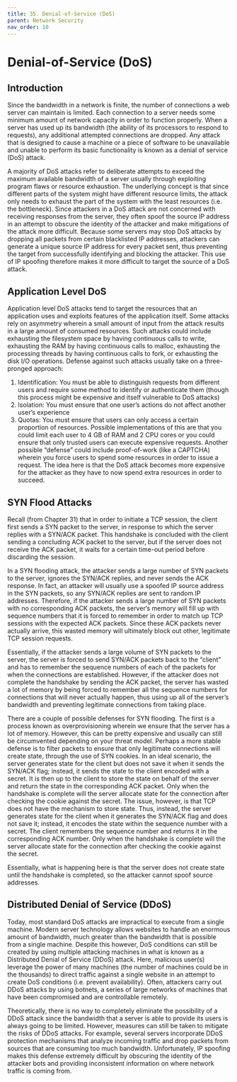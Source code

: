 ```yaml
---
title: 35. Denial-of-Service (DoS)
parent: Network Security
nav_order: 10
---
```


# Denial-of-Service (DoS)

## Introduction 

Since the bandwidth in a network is finite, the number of connections a web server can maintain is limited. Each connection to a server needs some minimum amount of network capacity in order to function properly. When a server has used up its bandwidth (the ability of its processors to respond to requests), any additional attempted connections are dropped. Any attack that is designed to cause a machine or a piece of software to be unavailable and unable to perform its basic functionality is known as a denial of service (DoS) attack. 

A majority of DoS attacks refer to deliberate attempts to exceed the maximum available bandwidth of a server usually through exploiting program flaws or resource exhaustion. The underlying concept is that since different parts of the system might have different resource limits, the attack only needs to exhaust the part of the system with the least resources (i.e. the bottleneck). Since attackers in a DoS attack are not concerned with receiving responses from the server, they often spoof the source IP address in an attempt to obscure the identity of the attacker and make mitigations of the attack more difficult. Because some servers may stop DoS attacks by dropping all packets from certain blacklisted IP addresses, attackers can generate a unique source IP address for every packet sent, thus preventing the target from successfully identifying and blocking the attacker. This use of IP spoofing therefore makes it more difficult to target the source of a DoS attack. 

## Application Level DoS

Application level DoS attacks tend to target the resources that an application uses and exploits features of the application itself. Some attacks rely on asymmetry wherein a small amount of input from the attack results in a large amount of consumed resources. Such attacks could include exhausting the filesystem space by having continuous calls to write, exhausting the RAM by having continuous calls to malloc, exhausting the processing threads by having continuous calls to fork, or exhausting the disk I/O operations. Defense against such attacks usually take on a three-pronged approach:
1. Identification: You must be able to distinguish requests from different users and require some method to identify or authenticate them (though this process might be expensive and itself vulnerable to DoS attacks)
2. Isolation: You must ensure that one user’s actions do not affect another user’s experience
3. Quotas: You must ensure that users can only access a certain proportion of resources. Possible implementations of this are that you could limit each user to 4 GB of RAM and 2 CPU cores or you could ensure that only trusted users can execute expensive requests. 
Another possible “defense” could include proof-of-work (like a CAPTCHA) wherein you force users to spend some resources in order to issue a request. The idea here is that the DoS attack becomes more expensive for the attacker as they have to now spend extra resources in order to succeed. 

## SYN Flood Attacks

Recall (from Chapter 31) that in order to initiate a TCP session, the client first sends a SYN packet to the server, in response to which the server replies with a SYN/ACK packet. This handshake is concluded with the client sending a concluding ACK packet to the server, but if the server does not receive the ACK packet, it waits for a certain time-out period before discarding the session. 

In a SYN flooding attack, the attacker sends a large number of SYN packets to the server, ignores the SYN/ACK replies, and never sends the ACK response. In fact, an attacker will usually use a spoofed IP source address in the SYN packets, so any SYN/ACK replies are sent to random IP addresses. Therefore, if the attacker sends a large number of SYN packets with no corresponding ACK packets, the server’s memory will fill up with sequence numbers that it is forced to remember in order to match up TCP sessions with the expected ACK packets. Since these ACK packets never actually arrive, this wasted memory will ultimately block out other, legitimate TCP session requests. 

Essentially, if the attacker sends a large volume of SYN packets to the server, the server is forced to send SYN/ACK packets back to the “client” and has to remember the sequence numbers of each of the packets for when the connections are established. However, if the attacker does not complete the handshake by sending the ACK packet, the server has wasted a lot of memory by being forced to remember all the sequence numbers for connections that will never actually happen, thus using up all of the server’s bandwidth and preventing legitimate connections from taking place. 

There are a couple of possible defenses for SYN flooding. The first is a process known as overprovisioning wherein we ensure that the server has a lot of memory. However, this can be pretty expensive and usually can still be circumvented depending on your threat model. Perhaps a more stable defense is to filter packets to ensure that only legitimate connections will create state, through the use of SYN cookies. In an ideal scenario, the server generates state for the client but does not save it when it sends the SYN/ACK flag; instead, it sends the state to the client encoded with a secret. It is then up to the client to store the state on behalf of the server and return the state in the corresponding ACK packet. Only when the handshake is complete will the server allocate state for the connection after checking the cookie against the secret. The issue, however, is that TCP does not have the mechanism to store state. Thus, instead, the server generates state for the client when it generates the SYN/ACK flag and does not save it; instead, it encodes the state within the sequence number with a secret. The client remembers the sequence number and returns it in the corresponding ACK number. Only when the handshake is complete will the server allocate state for the connection after checking the cookie against the secret. 

Essentially, what is happening here is that the server does not create state until the handshake is completed, so the attacker cannot spoof source addresses. 

## Distributed Denial of Service (DDoS)

Today, most standard DoS attacks are impractical to execute from a single machine. Modern server technology allows websites to handle an enormous amount of bandwidth, much greater than the bandwidth that is possible from a single machine. Despite this however, DoS conditions can still be created by using multiple attacking machines in what is known as a Distributed Denial of Service (DDoS) attack. Here, malicious user(s) leverage the power of many machines (the number of machines could be in the thousands) to direct traffic against a single website in an attempt to create DoS conditions (i.e. prevent availability). Often, attackers carry out DDoS attacks by using botnets, a series of large networks of machines that have been compromised and are controllable remotely. 

Theoretically, there is no way to completely eliminate the possibility of a DDoS attack since the bandwidth that a server is able to provide its users is always going to be limited. However, measures can still be taken to mitigate the risks of DDoS attacks. For example, several servers incorporate DDoS protection mechanisms that analyze incoming traffic and drop packets from sources that are consuming too much bandwidth. Unfortunately, IP spoofing makes this defense extremely difficult by obscuring the identity of the attacker bots and providing inconsistent information on where network traffic is coming from. 

